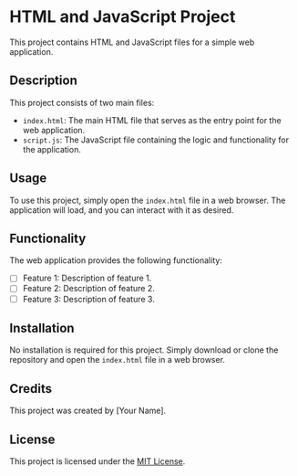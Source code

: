 # HTML and JavaScript Project

This project contains HTML and JavaScript files for a simple web application.

## Description

This project consists of two main files:
- `index.html`: The main HTML file that serves as the entry point for the web application.
- `script.js`: The JavaScript file containing the logic and functionality for the application.

## Usage

To use this project, simply open the `index.html` file in a web browser. The application will load, and you can interact with it as desired.

## Functionality

The web application provides the following functionality:
- [ ] Feature 1: Description of feature 1.
- [ ] Feature 2: Description of feature 2.
- [ ] Feature 3: Description of feature 3.

## Installation

No installation is required for this project. Simply download or clone the repository and open the `index.html` file in a web browser.

## Credits

This project was created by [Your Name].

## License

This project is licensed under the [MIT License](LICENSE).
